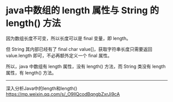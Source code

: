 # java中数组的 length 属性与 String 的 length() 方法



因为数组长度不可变，所以长度可以是 final 变量，即 length。

但 String 其内部已经有了 final char value[]，获取字符串长度只需要返回 value.length 即可，不必再额外定义一个 final 属性。

所以，java 中数组有 length 属性，没有 length() 方法，而 String 类没有 length 属性，有 length() 方法。





------

深入分析Java中的length和length() https://mp.weixin.qq.com/s/_O9llQcodBqngbZxrJj9cA
